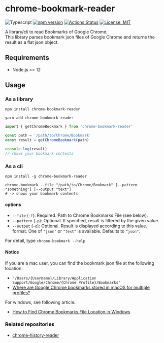 # chrome-bookmark-reader

![Typescript](https://img.shields.io/badge/-Typescript-007ACC.svg?logo=typescript&style=popout)
[![npm version](https://badge.fury.io/js/chrome-bookmark-reader.svg)](https://badge.fury.io/js/chrome-bookmark-reader)
[![Actions Status](https://github.com/ytakahashi/chrome-bookmark-reader/workflows/Node.js%20CI/badge.svg)](https://github.com/ytakahashi/chrome-bookmark-reader/actions)
[![License: MIT](https://img.shields.io/badge/License-MIT-yellow.svg)](./LICENSE)

A library/cli to read Bookmarks of Google Chrome.  
This library parses bookmark json files of Google Chrome and returns the result as a flat json object.

## Requirements

- Node.js >= 12

## Usage

### As a library

```terminal
npm install chrome-bookmark-reader
```

```terminal
yarn add chrome-bookmark-reader
```

```typescript
import { getChromeBookmark } from 'chrome-bookmark-reader'

const path = '/path/to/Chrome/Bookmark'
const result = getChromeBookmark(path)

console.log(result)
// shows your bookmark contents
```

### As a cli

```terminal
npm install -g chrome-bookmark-reader
```

```terminal
chrome-bookmark --file "/path/to/Chrome/Bookmark" [--pattern "something"] [--output "text"]
# -> shows your bookmark contents
```

#### options

- `--file` (`-f`): Required. Path to Chrome Bookmarks File (see below).
- `--pattern` (`-p`): Optional. If specified, result is filtered by the given value.
- `--output` (`-o`): Optional. Result is displayed according to this value. format. One of `"json"` or `"text"` is available. Defaults to `"json"`.

For detail, type `chrome-bookmark --help`.

#### Notice

If you are a mac user, you can find the bookmark json file at the following location:

- `"/Users/{Username}/Library/Application Support/Google/Chrome/{Chrome Profile}/Bookmarks"`
- [Where are Google Chrome bookmarks stored in macOS for multiple profiles?](https://apple.stackexchange.com/questions/322935/where-are-google-chrome-bookmarks-stored-in-macos-for-multiple-profiles)

For windows, see following article.

- [How to Find Chrome Bookmarks File Location in Windows](https://windowsloop.com/find-google-bookmarks-folder-windows/)

### Related repositories

- [chrome-history-reader](https://github.com/ytakahashi/chrome-history-reader)
